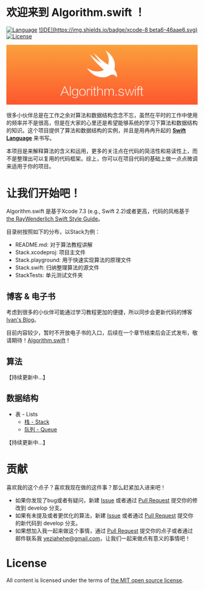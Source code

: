 # 欢迎来到 Algorithm.swift ！
[![Language](https://img.shields.io/badge/swift-3-orange.svg)](http://swift.org)
[![IDE](https://img.shields.io/badge/xcode-8 beta6-46aae6.svg)](https://developer.apple.com/xcode/)
[![License](https://img.shields.io/github/license/mashape/apistatus.svg)](https://github.com/yeziahehe/Algorithm.swift/blob/master/LICENSE)

![Algorithm.swift](Algorithm.png)

很多小伙伴总是在工作之余对算法和数据结构念念不忘，虽然在平时的工作中使用的频率并不是很高，但是在大家的心里还是希望能够系统的学习下算法和数据结构的知识。这个项目提供了算法和数据结构的实例，并且是用冉冉升起的 **[Swift Language](http://swift.org)** 来书写。

本项目是来解释算法的含义和运用，更多的关注点在代码的简洁性和易读性上，而不是整理出可以复用的代码框架。综上，你可以在项目代码的基础上做一点点微调来适用于你的项目。

# 让我们开始吧！
Algorithm.swift 是基于Xcode 7.3 (e.g., Swift 2.2)或者更高，代码的风格基于 [the RayWenderlich Swift Style Guide](https://github.com/raywenderlich/swift-style-guide)。

目录树按照如下的分布，以Stack为例：
- README.md: 对于算法教程讲解
- Stack.xcodeproj: 项目主文件
- Stack.playground: 用于快速实现算法的原理文件
- Stack.swift: 归纳整理算法的源文件
- StackTests: 单元测试文件夹

## 博客 & 电子书
考虑到很多的小伙伴可能通过学习教程更加的便捷，所以同步会更新代码的博客 [Ivan's Blog](http://yeziahehe.com)。

目前内容较少，暂时不开放电子书的入口，后续在一个章节结束后会正式发布，敬请期待！[Algorithm.swift]()！

## 算法
【持续更新中...】

## 数据结构
- 表 - Lists
  - [栈 - Stack](https://github.com/yeziahehe/Algorithm.swift/tree/master/Stack)
  - [队列 - Queue](https://github.com/yeziahehe/Algorithm.swift/tree/master/Queue)

【持续更新中...】

# 贡献
喜欢我的这个点子？喜欢我现在做的这件事？那么赶紧加入进来吧！

- 如果你发现了bug或者有疑问，新建 [Issue](https://github.com/yeziahehe/Algorithm.swift/issues) 或者通过 [Pull Request](https://help.github.com/articles/creating-a-pull-request/) 提交你的修改到 develop 分支。
- 如果有未提及或者更优化的算法，新建 [Issue](https://github.com/yeziahehe/Algorithm.swift/issues) 或者通过 [Pull Request](https://help.github.com/articles/creating-a-pull-request/) 提交你的新代码到 develop 分支。
- 如果想加入我一起来做这个事情，通过 [Pull Request](https://help.github.com/articles/creating-a-pull-request/) 提交你的点子或者通过邮件联系我 yeziahehe@gmail.com，让我们一起来做点有意义的事情吧！

# License
All content is licensed under the terms of [the MIT open source license](https://github.com/yeziahehe/Algorithm.swift/blob/master/LICENSE).
